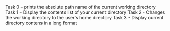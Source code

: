 Task 0 - prints the absolute path name of the current working directory
Task 1 - Display the contents list of your current directory
Task 2 - Changes the working directory to the user's home directory
Task 3 - Display current directory contens in a long format
